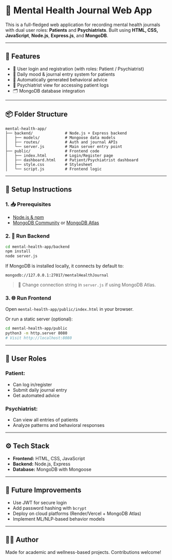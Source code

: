 
# 🧠 Mental Health Journal Web App

This is a full-fledged web application for recording mental health journals with dual user roles: **Patients** and **Psychiatrists**. Built using **HTML, CSS, JavaScript**, **Node.js**, **Express.js**, and **MongoDB**.

---

## 🚀 Features

- 🔐 User login and registration (with roles: Patient / Psychiatrist)
- 📘 Daily mood & journal entry system for patients
- 🧠 Automatically generated behavioral advice
- 🧾 Psychiatrist view for accessing patient logs
- 🗂️ MongoDB database integration

---

## 📦 Folder Structure

```
mental-health-app/
├── backend/              # Node.js + Express backend
│   ├── models/           # Mongoose data models
│   ├── routes/           # Auth and journal APIs
│   └── server.js         # Main server entry point
├── public/               # Frontend code
│   ├── index.html        # Login/Register page
│   ├── dashboard.html    # Patient/Psychiatrist dashboard
│   ├── style.css         # Stylesheet
│   └── script.js         # Frontend logic
```

---

## 🔧 Setup Instructions

### 1. 📥 Prerequisites

- [Node.js & npm](https://nodejs.org/)
- [MongoDB Community](https://www.mongodb.com/try/download/community) or [MongoDB Atlas](https://www.mongodb.com/cloud/atlas)

### 2. 🚀 Run Backend

```bash
cd mental-health-app/backend
npm install
node server.js
```

If MongoDB is installed locally, it connects by default to:
```
mongodb://127.0.0.1:27017/mentalHealthJournal
```

> 📝 Change connection string in `server.js` if using MongoDB Atlas.

### 3. 🌐 Run Frontend

Open `mental-health-app/public/index.html` in your browser.

Or run a static server (optional):
```bash
cd mental-health-app/public
python3 -m http.server 8080
# Visit http://localhost:8080
```

---

## 👥 User Roles

### Patient:
- Can log in/register
- Submit daily journal entry
- Get automated advice

### Psychiatrist:
- Can view all entries of patients
- Analyze patterns and behavioral responses

---

## ⚙️ Tech Stack

- **Frontend:** HTML, CSS, JavaScript
- **Backend:** Node.js, Express
- **Database:** MongoDB with Mongoose

---

## 📌 Future Improvements

- Use JWT for secure login
- Add password hashing with `bcrypt`
- Deploy on cloud platforms (Render/Vercel + MongoDB Atlas)
- Implement ML/NLP-based behavior models

---

## 👨‍💻 Author

Made for academic and wellness-based projects. Contributions welcome!

